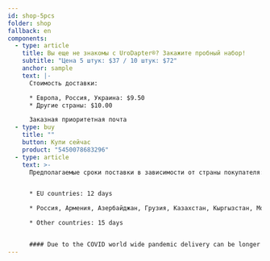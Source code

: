 ```yaml
---
id: shop-5pcs
folder: shop
fallback: en
components:
  - type: article
    title: Вы еще не знакомы с UroDapter®? Закажите пробный набор!
    subtitle: "Цена 5 штук: $37 / 10 штук: $72"
    anchor: sample
    text: |-
      Стоимость доставки:

      * Европа, Россия, Украина: $9.50
      * Другие страны: $10.00

      Заказная приоритетная почта
  - type: buy
    title: ""
    button: Купи сейчас
    product: "5450078683296"
  - type: article
    text: >-
      Предполагаемые сроки поставки в зависимости от страны покупателя:


      * EU countries: 12 days

      * Россия, Армения, Азербайджан, Грузия, Казахстан, Кыргызстан, Молдова, Таджикистан, Туркменистан, Украина, Узбекистан: 19 дней

      * Other countries: 15 days


      #### Due to the COVID world wide pandemic delivery can be longer than usual.
---
```

